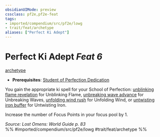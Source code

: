 ```yaml
---
obsidianUIMode: preview
cssclass: pf2e,pf2e-feat
tags:
- imported/compendium/src/pf2e/lowg
- trait/feat/archetype
aliases: ["Perfect Ki Adept"]
---
```

# Perfect Ki Adept  *Feat 6*  
[archetype](archetype.md)  

- **Prerequisites**: [Student of Perfection Dedication](student-of-perfection-dedication-lowg.md)

You gain the appropriate ki spell for your School of Perfection: [unblinking flame revelation](../spells/unblinking-flame-revelation-lowg.md) for Unblinking Flame, [unbreaking wave advance](../spells/unbreaking-wave-advance-lowg.md) for Unbreaking Waves, [unfolding wind rush](../spells/unfolding-wind-rush-lowg.md) for Unfolding Wind, or [untwisting iron buffer](../spells/untwisting-iron-buffer-lowg.md) for Untwisting Iron.

Increase the number of Focus Points in your focus pool by 1.

*Source: Lost Omens: World Guide p. 83*  
%% #imported/compendium/src/pf2e/lowg #trait/feat/archetype %%